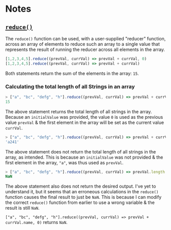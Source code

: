 # Notes 

## [`reduce()`](https://developer.mozilla.org/en-US/docs/Web/JavaScript/Reference/Global_Objects/Array/reduce) 

The `reduce()` function can be used, with a user-supplied "reducer" function, across an array of elements to reduce such an array to a single value that represents the result of running the reducer across all elements in the array.

```js
[1,2,3,4,5].reduce((prevVal, currVal) => prevVal + currVal, 0)
[1,2,3,4,5].reduce((prevVal, currVal) => prevVal + currVal)
```
Both statements return the sum of the elements in the array: `15`. 

### Calculating the total length of all Strings in an array

```js
> ["a", "bc", "defg", "h"].reduce((prevVal, currVal) => prevVal + currVal.length, 0)
15
```
The above statement returns the total length of all strings in the array. Because an `initialValue` was provided, the value `0` is used as the previous value `prevVal` & the first element in the array will be set as the current value `currVal`. 

```js
> ["a", "bc", "defg", "h"].reduce((prevVal, currVal) => prevVal + currVal.length)
'a241'
```
The above statement does not return the total length of all strings in the array, as intended. This is because an `initialValue` was not provided & the first element in the array, `"a"`, was thus used as `prevVal`. 

```js
> ["a", "bc", "defg", "h"].reduce((prevVal, currVal) => prevVal.length + currVal.length)
NaN
```
The above statement also does not return the desired output. I've yet to understand it, but it seems that an erroneous calculations in the `reduce()` function causes the final result to just be `NaN`.
This is because I can modify the correct `reduce()` function from earlier to use a wrong variable & the result is still `NaN`.

`["a", "bc", "defg", "h"].reduce((prevVal, currVal) => prevVal + currVal.name, 0)` returns `NaN`.
